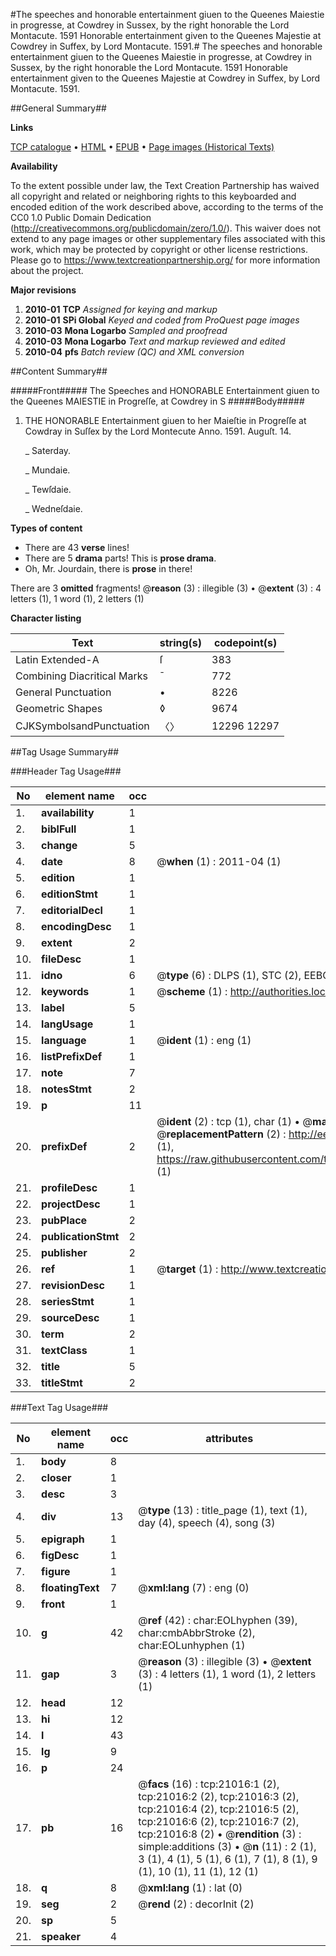 #The speeches and honorable entertainment giuen to the Queenes Maiestie in progresse, at Cowdrey in Sussex, by the right honorable the Lord Montacute. 1591 Honorable entertainment given to the Queenes Majestie at Cowdrey in Suffex, by Lord Montacute. 1591.#
The speeches and honorable entertainment giuen to the Queenes Maiestie in progresse, at Cowdrey in Sussex, by the right honorable the Lord Montacute. 1591
Honorable entertainment given to the Queenes Majestie at Cowdrey in Suffex, by Lord Montacute. 1591.

##General Summary##

**Links**

[TCP catalogue](http://www.ota.ox.ac.uk/tcp/)  • 
[HTML](http://tei.it.ox.ac.uk/tcp/Texts-HTML/free/A17/A17029.html)  • 
[EPUB](http://tei.it.ox.ac.uk/tcp/Texts-EPUB/free/A17/A17029.epub) • 
[Page images (Historical Texts)](https://historicaltexts.jisc.ac.uk/eebo-99855521e)

**Availability**

To the extent possible under law, the Text Creation Partnership has waived all copyright and related or neighboring rights to this keyboarded and encoded edition of the work described above, according to the terms of the CC0 1.0 Public Domain Dedication (http://creativecommons.org/publicdomain/zero/1.0/). This waiver does not extend to any page images or other supplementary files associated with this work, which may be protected by copyright or other license restrictions. Please go to https://www.textcreationpartnership.org/ for more information about the project.

**Major revisions**

1. __2010-01__ __TCP__ *Assigned for keying and markup*
1. __2010-01__ __SPi Global__ *Keyed and coded from ProQuest page images*
1. __2010-03__ __Mona Logarbo__ *Sampled and proofread*
1. __2010-03__ __Mona Logarbo__ *Text and markup reviewed and edited*
1. __2010-04__ __pfs__ *Batch review (QC) and XML conversion*

##Content Summary##

#####Front#####
The Speeches and HONORABLE Entertainment giuen to the Queenes MAIESTIE in Progreſſe, at Cowdrey in S
#####Body#####

1. THE HONORABLE Entertainment giuen to her Maieſtie in Progreſſe at Cowdray in Suſſex by the Lord Montecute Anno. 1591. Auguſt. 14.

    _ Saterday.

    _ Mundaie.

    _ Tewſdaie.

    _ Wedneſdaie.

**Types of content**

  * There are 43 **verse** lines!
  * There are 5 **drama** parts! This is **prose drama**.
  * Oh, Mr. Jourdain, there is **prose** in there!

There are 3 **omitted** fragments! 
 @__reason__ (3) : illegible (3)  •  @__extent__ (3) : 4 letters (1), 1 word (1), 2 letters (1)

**Character listing**


|Text|string(s)|codepoint(s)|
|---|---|---|
|Latin Extended-A|ſ|383|
|Combining             Diacritical Marks|̄|772|
|General Punctuation|•|8226|
|Geometric Shapes|◊|9674|
|CJKSymbolsandPunctuation|〈〉|12296 12297|

##Tag Usage Summary##

###Header Tag Usage###

|No|element name|occ|attributes|
|---|---|---|---|
|1.|__availability__|1||
|2.|__biblFull__|1||
|3.|__change__|5||
|4.|__date__|8| @__when__ (1) : 2011-04 (1)|
|5.|__edition__|1||
|6.|__editionStmt__|1||
|7.|__editorialDecl__|1||
|8.|__encodingDesc__|1||
|9.|__extent__|2||
|10.|__fileDesc__|1||
|11.|__idno__|6| @__type__ (6) : DLPS (1), STC (2), EEBO-CITATION (1), PROQUEST (1), VID (1)|
|12.|__keywords__|1| @__scheme__ (1) : http://authorities.loc.gov/ (1)|
|13.|__label__|5||
|14.|__langUsage__|1||
|15.|__language__|1| @__ident__ (1) : eng (1)|
|16.|__listPrefixDef__|1||
|17.|__note__|7||
|18.|__notesStmt__|2||
|19.|__p__|11||
|20.|__prefixDef__|2| @__ident__ (2) : tcp (1), char (1)  •  @__matchPattern__ (2) : ([0-9\-]+):([0-9IVX]+) (1), (.+) (1)  •  @__replacementPattern__ (2) : http://eebo.chadwyck.com/downloadtiff?vid=$1&page=$2 (1), https://raw.githubusercontent.com/textcreationpartnership/Texts/master/tcpchars.xml#$1 (1)|
|21.|__profileDesc__|1||
|22.|__projectDesc__|1||
|23.|__pubPlace__|2||
|24.|__publicationStmt__|2||
|25.|__publisher__|2||
|26.|__ref__|1| @__target__ (1) : http://www.textcreationpartnership.org/docs/. (1)|
|27.|__revisionDesc__|1||
|28.|__seriesStmt__|1||
|29.|__sourceDesc__|1||
|30.|__term__|2||
|31.|__textClass__|1||
|32.|__title__|5||
|33.|__titleStmt__|2||


###Text Tag Usage###

|No|element name|occ|attributes|
|---|---|---|---|
|1.|__body__|8||
|2.|__closer__|1||
|3.|__desc__|3||
|4.|__div__|13| @__type__ (13) : title_page (1), text (1), day (4), speech (4), song (3)|
|5.|__epigraph__|1||
|6.|__figDesc__|1||
|7.|__figure__|1||
|8.|__floatingText__|7| @__xml:lang__ (7) : eng (0)|
|9.|__front__|1||
|10.|__g__|42| @__ref__ (42) : char:EOLhyphen (39), char:cmbAbbrStroke (2), char:EOLunhyphen (1)|
|11.|__gap__|3| @__reason__ (3) : illegible (3)  •  @__extent__ (3) : 4 letters (1), 1 word (1), 2 letters (1)|
|12.|__head__|12||
|13.|__hi__|12||
|14.|__l__|43||
|15.|__lg__|9||
|16.|__p__|24||
|17.|__pb__|16| @__facs__ (16) : tcp:21016:1 (2), tcp:21016:2 (2), tcp:21016:3 (2), tcp:21016:4 (2), tcp:21016:5 (2), tcp:21016:6 (2), tcp:21016:7 (2), tcp:21016:8 (2)  •  @__rendition__ (3) : simple:additions (3)  •  @__n__ (11) : 2 (1), 3 (1), 4 (1), 5 (1), 6 (1), 7 (1), 8 (1), 9 (1), 10 (1), 11 (1), 12 (1)|
|18.|__q__|8| @__xml:lang__ (1) : lat (0)|
|19.|__seg__|2| @__rend__ (2) : decorInit (2)|
|20.|__sp__|5||
|21.|__speaker__|4||
